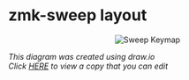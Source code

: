 # zmk-sweep layout
<div align="center">

![Sweep Keymap](https://user-images.githubusercontent.com/8052/195184563-8c5f4640-d8fe-4aca-86e6-7290b67c1750.svg)

</div>

*This diagram was created using draw.io*  
*Click [HERE](https://viewer.diagrams.net/?tags=%7B%7D&highlight=0000ff&edit=_blank&layers=1&nav=1&title=Sweep%20Keymap#R7V1bd5tIEv4t%2B6Czl3PsQzf3R0mWkplcJ3YyybzkYAlLTLCQEY7tfdjfvlwaCboaCUlAoaB5yJgWAtRfVXXVV11FTx7eP7%2FyreX8nTe13R6Vps89%2BapHqa4b4b%2FRwEsyQCSDJCMz35mysc3AtfNfOz2RjT46U3uVOzHwPDdwlvnBibdY2JMgN2b5vveUP%2B3Oc%2FN3XVozdkdpM3A9sVwbnPanMw3myahB9c34a9uZzdM7E81MPrm30pPZhVdza%2Bo9ZYbkUU8e%2Bp4XJH%2FdPw9tN5q8dF6S740LPl0%2FmG8vgjJfuHlwnqQnw3z9RpGld9%2B%2Ff%2Fn0%2BP1Cp%2Bzhgpf0F9vTcALYoecHc2%2FmLSx3tBkd%2BN7jYmpHlyXh0eact563ZIN%2F20HwwtC0HgMvHJoH9y77NHxi%2F%2BVreCBdqunht%2BxnV5H8SOujF3Z05y2CsXXvuNHAF9ufWguLDbN7EYUdDz3X8%2BMfJGukb0azMlgFvvfDznxCBn0yotFtnp3ga%2FoA4d%2FfNs8WHm2eJjpIHyaZuGi2CgFhQyvv0Z%2Bwsx4%2BfNClNyvv6vbxzdwejB68v15dUFNmom35MzvYcqa%2BkZxQ5Wzv3g7nJ%2Fyib7tW4PzMP4rFZH%2B2Pm%2F91Y%2BeEz4klZieyirTU6amMiGXMpVUyZB0VTMMQ81fMflF7CJZmeOvS4xLNX9lXc5fKvnJ4FJ937deMqctoxNWxb9ACZHP3ocQpqJFj8Z%2FQZeV7PnhH8kjpEeZ6d4MxSomVjchfAyYn5b7yKD6A%2Bjf09wJ7OulFUvMU2hV87pjrZaJnbtzniMdzEm%2FvkNJ2F0IVJL%2BeGAO4687rpsZlw15pOhA6Qtl%2FaftB%2FZzZgjKavqpKuURk5lNfdrYWYWdMs%2BY2HRMJN0Z9PYHhwJw%2FuwuOCYHDqG44MgAnFFnwaFyHhwTWXEUgM2n7mKjt0xxVADOTWfBkQkHTuqbY4GjAXD6LQFnDQIHzng8MLRhI%2F6AjmzWdABOj2puwOYqjjnTadEeHqMwbrCZuMyQNov%2Bf51%2BOXyW5PvJeEvwLlLGGvHmXQwV2VIaAO%2BrloDTvDLyLga6c24CcMbdBYf3MbA1J11WM%2Bi8agk6LXAyNGQng0DW4a%2FOosN7GaGbgYwOpB2%2Bdhcd3icwsS0b5B2GnUUHOAXYHjqBzMOX7qLDewXougOph7ZHO815BVTC9gog95BGqKultcihlMay0Sxe3LHZ7vci9kSz7iPI2Akre%2BbZ4fijE%2F5j33t%2FO%2FwZvch%2Bgu9Zy6VrryPqvb668AJv5zejL0vx069i2YmenRrL58wHT2zSo48UKUnw8TF8b0R7%2FaveYJSJ5ZPJqiiW973AChxvEX2uHiHtBVINEqBS%2FN8W%2FajeSnErPFU0ZD0opnmmzs9iNdgIEtGZIG3ERbJcZ7bIfWkSzpntC2QqzykddDchETWO%2F4M3jNWFFLJR6%2BH411cv17KUl2t5V2J%2Ffyu%2BTuvnpTfFhCFRjVmX84lzqinI4gxZrG%2BdXXQVPY8OOt9PII31ubPoqIRDBztVlkpHBp3fuosOtyUIO8lMIYv1obvgmG1THchifewsOhrnFKAnTyhksV53Fh3gFGDz8xSyWL%2B3BJ09c1uudWu7A2vyYxaPp19YeAt7%2FannT22f%2B6QOZwI7J0Yh%2B%2FXmNFGtwZnAt4iQ%2FXrbXXR4bwJdd3ZuvSlHk9CExoME38Lz7y23mIz5NRnQol8LWMwuTsJ%2BgiViho1hr5%2Bd0wJeTTTV7dwT1rwlAp4zdoaRQjrtfUvQwfec0XNYFNJp7zqLDvCAsfO%2FMqTTeh3ePQF8YGzbJkNG7bK76PA%2BMLr2QEYtl5dMPYVxOnrr15zEO1VoeacCfcufDOm46%2BXkaHwySdYLPst6UoAp%2FB5N7KSqDBm6MqUgbOY6FmXy%2B2xketA%2BG0PrDdSGw6asBqHuv7mL%2F6tFt7h1Dn3%2FjQx50vWKlgLbd5dzKwP6bSHim%2FmKZnUH%2FtvQ5EDfxx5WgJIs8X0TNLhmrXukZHGS68JJhd6iwB95a98FRe4HOHniOpMfjbkv2%2FbWyfWtjsU6X%2FveOpWisycmgK2J9jKsm8umg8u3zCfibi4lbME2hgygfKVLAz1uLbPuddPLdLrJNL4p6HVTKA87u8mk7P3OZjIkBZ5rYgMFbL%2F2Mvv2bpGV%2FJqkEa6TEXc%2BNaTjzmdrjrDVC3w6if82py4FHWyq6hmTwpkxvLEnRqu0iBXGC2vfhbOIU0OSdFmkK31VCl3BOiwivz1TVVRci6hBPjkGU6oSzF8r%2BsPHDLLMAmfmU%2FwkrXd9YFyD4vusm%2BHFBz%2FsYDJnB3l5mrnWarVrRTw8%2BkH3kNKarW3Rz3vrpzNL8EMLgbgN9rcWsakYYG3UH3Oisy3AnfnW1LE3n1W3IwjGUGs%2FAy2IIoJdrGsSJfm3SmU%2FisOoKc7JaX5WvXNWoAL8%2BWhIN01cXSe0wJOTW%2BrJsQoigLkm9U1ST5Uk568Z2FQ9kc8O274OWwtAgx7bf%2Bp1olpgWGtwj%2FBNpgL9o%2FeP96uX%2B1vPbcbz2U7tW6EloKoIJW28g9qvxcXRBBVuDbs45Yhi4OW%2B86bOnWP7q%2BgGdzF9tdwaIN3uCpoK7ylKJTnpwNj37sO7uzGRLcW23l9nrNY3cgQ3L8hQVfBM169%2FG98kabnhzae3yV%2F9t2zow%2FXWeTr0UTnlCkUyyGsQEPnx2GAin1ES5tCnxbfxvMqDSMadieX22fC9M53G5K9Ia%2FN6Xc6BLKHeaeAr%2BgUVKKeWXxXXJGRGM4lIM836NBP6nwBmezHtR23zw6NJNLfOZG%2BzuW1e19R8L9NovbeNmOeih0KZa55nX1s60AN%2BJ%2FOuiSUnIxqqQDLSsSObvRMpv2YYlJO4st3dCdcPaO0VV9zbndMkYuY6u%2Ffq6dSuwk0641QyureHim%2BbZurQmjXcXAjuyRkfnxI5WXw4ssPEJs2JCvd1jI8nOk4VH9CyXUbXH1gBN1a6i4%2FeOv2BNXBjtbP48O3TzHR5xmufBv2DwU02ECtRSqaAVk4slzi6rhRpZQ%2Bk84iqQ2M47Iscb0XVDFPg6kumZMc3rL9BvKRiG1GtuIle2eZhUoEM7F2XWHShQfSGsf26fbXsF7ieNY1bp%2B2jW7ueqpnGZ1ktrL7RWYPNRCWKvSBqcEGszOAen8359cwtqFeTCLa5FeyWGGud9Yn4clx8n0iH1P9Y7yw%2BfEEufkyRvu0zi4%2FRXXz4DnfoMbku4BzhDvrO4GO2Tn8EnCOp1nc4JYD4wlp8UlgXFZO1Fx2WG80DM7VW81rdBBPdTYBR84dqCY9T0iLgJhjoZg5GWn036C5AoBMuupmDmxKHgQ83RHUGId5TwFchwfvq0vdwoQO0qTpH6%2BuFzyUYkEuojE6qFuhfhE4y9UuqclKATioaOzYrtoH%2BPhP4ZwL%2F%2BG5wLdA1yD5VJmGf7JVdrCQdlYEw8rvkLa6MHfwZkOM6S0Gj76NtgQyIeLRWMzXNvi8Cf2ODAYm0c9nb9rI3ImG%2FIocYou0oFeJVYdlb8h%2BHF%2BNDYS1V%2FB8AMVcJkqNN66wr5ovkiJQG%2B3i4C%2FYKPi4mEWwrIAAIVXKaZCUFwwBZeqVrzVfJmYLG1Q1XyZmQfsiXgv3qbSHXr18VNn%2FUe329sF4NyU1o70tV4c5IdHrNhMQKKkXdYvD40g108jptfd2S%2FE97oQNVHeiZIRNG14ip1RYjx9d74CtdcY9pUdm8f3CleWv7xJcIBPYUlKq3UoAqFPStFGaJDS8VlHQrcMq3lnRv77V6AiXd2QrumwfnSXoyzNdvFFl69%2F37l0%2BP3y%2FYvO%2FsnIpT0m3yldhlS7rBtn%2B%2BG0E9Jd26YnK6UENJN5Vh%2FdzpdiMWqKQsm2bcr6tYpQpVo%2BIWwFBCeclaJ%2BD37jqw80o1N%2BSlAv%2F46EWznq59p8uy8d378Fk2KvCtY%2B7j%2BN0ezbbvI4M%2BGdE6vGq%2BfV%2BjlPhkan3ve5%2F9G%2FfL9PXvr%2F64Mx%2FUC4hNExb%2FQL%2FlMKuvkb5JhVZ%2FDfQhS9ARTpQOfaitzW%2FrXntkJW9L1m78vkuPSgGTnO6qqH7tEcqzwLtvUJ4JrjyvCYRm5Tnt2b5TnuWyQcGx8sxtSJYJuZSppEqGpKuaYRjqYeItE9AxOa1Iqtj917k3Mqhsb1BhWMKdnz%2F96HBBqGqwWU0DqtYqlTlU749YOuS26ZrCv1PHpHldO0zVFL6nWT1hNtAb1jULSc%2BETApMFLVln%2FxBe0qAtyzQhNKJPM1oLugRggMj3eND3ZMFhzMFWoOvpRSCA%2BPRk27gdRQ4PHOJDg5M55x0966jwOHzJlraiAALHOE7J5M9Ky5qDqyCQq1KFyCdIi9AcEfjv7oLDv9GEwnZxsFthz29u7rD7wZBd95glXBP7TA8esu0B5YIX7QEHHwPQU%2FLQbDASZ9H5CLgbpPBhgq4CBqymSOQQfh3d9HhfQQF2cqlipxzEq46iw%2FvJKA72ERQj6l2GB%2FeS0DXH0gkfO8sOsBNSF9pg4YOZBJOuiHpUejwncbQaR4C2YOTbkd6FDp8Rwh0hpRA%2BuCkm10eh47ZNnQge3B88feposNX6KNTOwSSB%2BzfTuLDrzzo9AGF9ME%2FWoJO88wbv%2FKgM28UMgbhBHQXH7Vl1o0KOIPWMG4I%2BPCvZUbXHxFnMOwsPrx3gM7pUMgZ9Ghb9KcF3gE2a0AF%2Bw%2BU7nrXwD%2FA5tyoqI9Sd%2FdW8f4Bvn0TbDyImsp0FR%2FeP0DXH8HOA70t%2FgE%2Be4CeMaWQPRitJp3Fhygm35paSZcktL29xf3ByrZ1pgUNtq4nvhc9QBWto4vu4cdTtF%2FD56JrNdCmhJ6StBpAWuUG%2B5CIpbW4jfqclAGfwpa%2B6R3TkZm9uJiTC3KRBHhR2XXm5AmrRd8MLqyfzsy6de2LuW1NXWdhH9%2FhXPCY%2BQsV9u7b8bATbxo34JtbvuDiY6lnjnum1oteVFnQFO9X7h0obBGo9aIec1tno7hFfCSVHbcjlEI7omOvegLiD3ayKr2AFaxFjS0r8imJg9bCZaW4V%2Fzh4vB5iSILp2QaZAk6xGmbEzRZ2Ks%2F3q%2B5DlbYQ7etnf%2Bq7xNZeWioYi%2BSwuq1s7PduLNd4F6mvy9RhM0dyAG%2F5NcyV4WAMn%2F%2BwAlvhz%2FfYiMGGQOlwXfAiI2YKMVyNmJnI3byRkw%2BG7E6jJiArsAn6QV5yLMROxux0zdi9LAJPxuxvUk2fE9MkKw%2FmmS78p4W6XBrabb2yomIgFOwCTi4aeDUXzpfeVSlI%2BtyeuGWvLkHGyKRz4jN3qVq3I439KAjJFgQ0ZVoRxKyxFYWUtUb1Ysu9M6ZTiOvsca3wtf%2BGyauM%2FmRdRJ2xA%2FYr38%2F9QyegexAKDCb%2B9Ga7RAAXpiUAmH6%2FLFSrJUTwlrR9dZlaxWYrX0dXrpSjMgJYaQSgBH67gqlOI%2FYDRZELtxxunN%2FWUfdNVWFYoy9Z0yBmaTRYtpdS2O20NJAnvzK7i5zoMlwwcZOZSiQBazOObt6f3bOWsTkKYLmIeeFP7vwF%2BebOmqyBP4reuJChWTnWYxLbkXoqhhD%2FxV95VUhIXwW45LJ6K6KMfTx8a1xMWteminWQ0GgUkZIntiTR58uPP%2Fecru2c2ML%2Fd3h%2Br%2BDBEtoXoa9fomUQqktMB01RqJoFjvJqsJUw2%2BLVWchEgWh2NkgdUc9VwmtlqvKUBZd6KNv%2F6w1x1r7L6jsQoF1u2MmSnJEu560%2BbzuKVXpiuJw7P0SanEeqTV68N5eBXtKWMt%2BQUYBz5qGRBWguzXFRVNHy9f1y8p%2FOPu2uwNtdHMLMzX%2FbAlAayAabL0KATKxtVSQXklf991BiEQl9NgQaTB10Jb23%2FivpNLSxAoaOpARNzqLDmjOjo5OMdEr8J9vMwOZGse78J%2FA2t6J53ZPzzSc4yAvBPlKnoW3sDnk2JDlOrNFeOjad9EVIrycieX22fB9stlaHohkbgN4RFyv5tbUe2IHM1bvGH%2Fwww4mc3awTfY4Vzlnoo2kDKkCqdKlvM6LLLLaqFSJWj1xANuLad%2F34%2BmNS0mdSR7uI6fVfnaCrwyh6O9v0d%2BXKju6es58dPXCDvLqDirHNtdehJP0lZ0WH2SuHh1uLh8fpddP5sCezuztQIfz5D36E7uE3gaWP7ODnQ4mFJ0dopGO%2BbZrBc7P%2FAOL5IXd4aPnxKFLKsok7ysYMidyyQ9l39pIHbyQkhdxSrgLJRMBLhSKmPWSOW0ZnbACAr6emCNkHr4qLkI6XX48P5h7M29huaPNKGdvNue89bwlk6%2B%2F7SB4YRJvPQZeXktSMSd7iPlafKX9xHeH6hWXXHK2rhoFUMsqgClWgNKSfZwl3EGnFayv%2Fzsvq%2FjLqtG2VRW%2B7nAfC0MOtDBHWIsd%2BCkQP430zWiSoBHRpL4Z%2B%2FrrlX1t5r5lDKDY5B1meB4%2BfNClNyvv6vbxzdwejB68v15dkNSXyVoe8ZmGfqTpEa%2BFMhfiGZp0KVFJlQxJVzUjfd%2FTvkssNaMZzV7YpORSL7XMVraIFm9m3WYu33lT586x%2FVVlZnNHL8r8mJMOjH3vPsI36VErxRsiEnvZz9zIEdy8TD%2FHw57p%2BvVv45tky8bw5tPb5K%2F%2BWzYUVStvmadDH3XPVSdruM9LTy96YSjn7hqQJyBEsPiYdS0%2BOiTZmg7p2hOe7TT9tMDyNxN16XqB9Oy7JGgmdyHp2Kir3AMTU%2BcENrlipWuNLtqqW71EC5wcQFJko7ftjkxZHagy0jJLRloJ644l9CaXljAlOXVn9hV7kxNHXaX8pWoSfJ1NRr2CD7MjDcQRVccDa7rhkHigWQavIDoQMBjCM5MW0ZWHEYrJhxHKpZwJI4zDlEelBggj6tEdLj4nhHWVL3oy%2FgsGbUDXSvE%2Fg5vSPv%2FHT6MvW132urb7KDt0uLgXmzo0hsO%2BSIeVUM5MgcsnmZId37D6%2FDUn9ERKlw2sDJxevA3oMAl5P%2Fp6c5aQyhLoRCIw9qpIQsJD34vSqBuTE075%2FJ03taMz%2Fg8%3D) to view a copy that you can edit*
